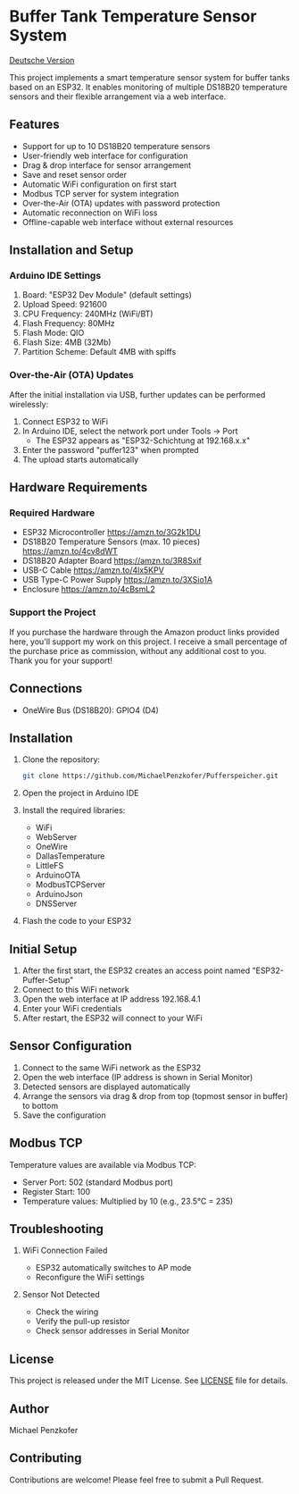 # Buffer Tank Temperature Sensor System

[Deutsche Version](README.md)

This project implements a smart temperature sensor system for buffer tanks based on an ESP32. It enables monitoring of multiple DS18B20 temperature sensors and their flexible arrangement via a web interface.

## Features

- Support for up to 10 DS18B20 temperature sensors
- User-friendly web interface for configuration
- Drag & drop interface for sensor arrangement
- Save and reset sensor order
- Automatic WiFi configuration on first start
- Modbus TCP server for system integration
- Over-the-Air (OTA) updates with password protection
- Automatic reconnection on WiFi loss
- Offline-capable web interface without external resources

## Installation and Setup

### Arduino IDE Settings

1. Board: "ESP32 Dev Module" (default settings)
2. Upload Speed: 921600
3. CPU Frequency: 240MHz (WiFi/BT)
4. Flash Frequency: 80MHz
5. Flash Mode: QIO
6. Flash Size: 4MB (32Mb)
7. Partition Scheme: Default 4MB with spiffs

### Over-the-Air (OTA) Updates

After the initial installation via USB, further updates can be performed wirelessly:

1. Connect ESP32 to WiFi
2. In Arduino IDE, select the network port under Tools -> Port
   - The ESP32 appears as "ESP32-Schichtung at 192.168.x.x"
3. Enter the password "puffer123" when prompted
4. The upload starts automatically

## Hardware Requirements

### Required Hardware

- ESP32 Microcontroller https://amzn.to/3G2k1DU
- DS18B20 Temperature Sensors (max. 10 pieces) https://amzn.to/4cv8dWT
- DS18B20 Adapter Board https://amzn.to/3R8Sxif
- USB-C Cable https://amzn.to/4lx5KPV
- USB Type-C Power Supply https://amzn.to/3XSio1A
- Enclosure https://amzn.to/4cBsmL2

### Support the Project

If you purchase the hardware through the Amazon product links provided here, you'll support my work on this project. I receive a small percentage of the purchase price as commission, without any additional cost to you. Thank you for your support!

## Connections

- OneWire Bus (DS18B20): GPIO4 (D4)

## Installation

1. Clone the repository:
   ```bash
   git clone https://github.com/MichaelPenzkofer/Pufferspeicher.git
   ```

2. Open the project in Arduino IDE

3. Install the required libraries:
   - WiFi
   - WebServer
   - OneWire
   - DallasTemperature
   - LittleFS
   - ArduinoOTA
   - ModbusTCPServer
   - ArduinoJson
   - DNSServer

4. Flash the code to your ESP32

## Initial Setup

1. After the first start, the ESP32 creates an access point named "ESP32-Puffer-Setup"
2. Connect to this WiFi network
3. Open the web interface at IP address 192.168.4.1
4. Enter your WiFi credentials
5. After restart, the ESP32 will connect to your WiFi

## Sensor Configuration

1. Connect to the same WiFi network as the ESP32
2. Open the web interface (IP address is shown in Serial Monitor)
3. Detected sensors are displayed automatically
4. Arrange the sensors via drag & drop from top (topmost sensor in buffer) to bottom
5. Save the configuration

## Modbus TCP

Temperature values are available via Modbus TCP:
- Server Port: 502 (standard Modbus port)
- Register Start: 100
- Temperature values: Multiplied by 10 (e.g., 23.5°C = 235)

## Troubleshooting

1. WiFi Connection Failed
   - ESP32 automatically switches to AP mode
   - Reconfigure the WiFi settings

2. Sensor Not Detected
   - Check the wiring
   - Verify the pull-up resistor
   - Check sensor addresses in Serial Monitor

## License

This project is released under the MIT License. See [LICENSE](LICENSE) file for details.

## Author

Michael Penzkofer

## Contributing

Contributions are welcome! Please feel free to submit a Pull Request.

